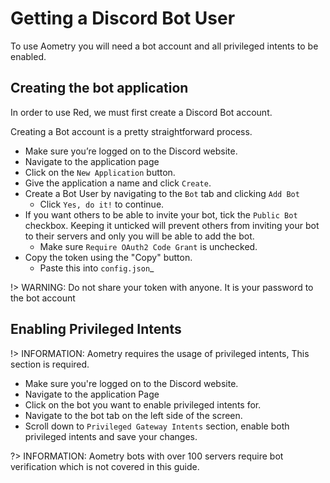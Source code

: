 # Getting a Discord Bot User

To use Aometry you will need a bot account and all privileged intents to be enabled.

## Creating the bot application

In order to use Red, we must first create a Discord Bot account.

Creating a Bot account is a pretty straightforward process.

* Make sure you’re logged on to the Discord website.
* Navigate to the application page
* Click on the `New Application` button.
* Give the application a name and click `Create`.
* Create a Bot User by navigating to the `Bot` tab and clicking `Add Bot`
  * Click `Yes, do it!` to continue.
* If you want others to be able to invite your bot, tick the `Public Bot` checkbox. Keeping it unticked will prevent others from inviting your bot to their servers and only you will be able to add the bot.
  *  Make sure `Require OAuth2 Code Grant` is unchecked.
* Copy the token using the "Copy" button.
  * Paste this into `config.json`_

!> WARNING: Do not share your token with anyone. It is your password to the bot account

## Enabling Privileged Intents

!> INFORMATION: Aometry requires the usage of privileged intents,  This section is required.

* Make sure you're logged on to the Discord website.
* Navigate to the application Page
* Click on the bot you want to enable privileged intents for.
* Navigate to the bot tab on the left side of the screen.
* Scroll down to `Privileged Gateway Intents` section, enable both privileged intents and save your changes.

?> INFORMATION: Aometry bots with over 100 servers require bot verification which is not covered in this guide.

